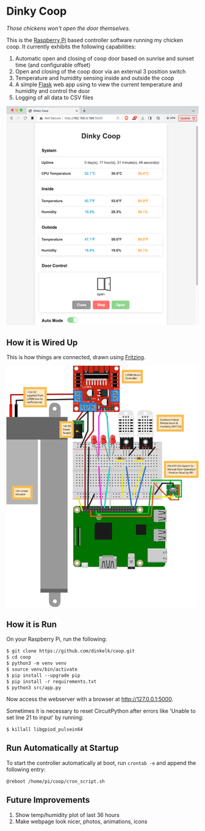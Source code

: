 # Dinky Coop
*Those chickens won't open the door themselves.*

This is the [Raspberry Pi](https://www.raspberrypi.com) based controller software running my chicken coop. It currently exhibits the following capabilities:

  1. Automatic open and closing of coop door based on sunrise and sunset time (and configurable offset)
  2. Open and closing of the coop door via an external 3 position switch
  3. Temperature and humidity sensing inside and outside the coop
  4. A simple [Flask](https://flask.palletsprojects.com/en) web app using to view the current temperature and humidity and control the door
  5. Logging of all data to CSV files

 ![`Coop App`](img/app.png "app.png")

## How it is Wired Up

This is how things are connected, drawn using [Fritzing](https://fritzing.org/).

 ![`Coop Wiring Diagram`](img/coop_bb.svg "coop_bb.svg")

## How it is Run

On your Raspberry Pi, run the following:

```
$ git clone https://github.com/dinkelk/coop.git
$ cd coop
$ python3 -m venv venv
$ source venv/bin/activate
$ pip install --upgrade pip
$ pip install -r requirements.txt
$ python3 src/app.py
```

Now access the webserver with a browser at http://127.0.0.1:5000.

Sometimes it is necessary to reset CircuitPython after errors like 'Unable to set line 21 to input' by running:

```
$ killall libgpiod_pulsein64
```

## Run Automatically at Startup

To start the controller automatically at boot, run `crontab -e` and append the following entry:

```
@reboot /home/pi/coop/cron_script.sh
```

## Future Improvements

  1. Show temp/humidity plot of last 36 hours
  2. Make webpage look nicer, photos, animations, icons
